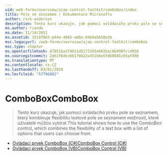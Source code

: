 ```yaml
---
uid: web-forms/overview/ajax-control-toolkit/combobox/index
title: Pole se seznamem | Dokumentace Microsoftu
author: rick-anderson
description: Tento kurz ukazuje, jak pomocí ovládacího prvku pole se seznamem, který kombinuje flexibilitu textové pole se seznamem možností, které uživatelé můžou vybírat.
ms.author: riande
ms.date: 11/14/2011
ms.assetid: 151b7865-e84a-4965-ad0e-9468a5b50e3b
msc.legacyurl: /web-forms/overview/ajax-control-toolkit/combobox
msc.type: chapter
ms.openlocfilehash: 87851ba3f4011d5173165e6026ac8b498fcc4958
ms.sourcegitcommit: 24b1f6decbb17bb22a45166e5fdb0845c65af498
ms.translationtype: MT
ms.contentlocale: cs-CZ
ms.lasthandoff: 03/01/2019
ms.locfileid: "57796802"
---
```

<a name="combobox"></a><span data-ttu-id="b69a4-103">ComboBox</span><span class="sxs-lookup"><span data-stu-id="b69a4-103">ComboBox</span></span>
====================
> <span data-ttu-id="b69a4-104">Tento kurz ukazuje, jak pomocí ovládacího prvku pole se seznamem, který kombinuje flexibilitu textové pole se seznamem možností, které uživatelé můžou vybírat.</span><span class="sxs-lookup"><span data-stu-id="b69a4-104">This tutorial shows how to use the ComboBox control, which combines the flexibility of a text box with a list of options that users can choose from.</span></span>


- [<span data-ttu-id="b69a4-105">Ovládací prvek ComboBox (C#)</span><span class="sxs-lookup"><span data-stu-id="b69a4-105">ComboBox Control (C#)</span></span>](how-do-i-use-the-combobox-control-cs.md)
- [<span data-ttu-id="b69a4-106">Ovládací prvek ComboBox (VB)</span><span class="sxs-lookup"><span data-stu-id="b69a4-106">ComboBox Control (VB)</span></span>](how-do-i-use-the-combobox-control-vb.md)

